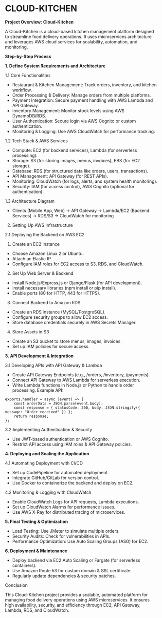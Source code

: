 # CLOUD-KITCHEN

**Project Overview: Cloud-Kitchen**

A Cloud-Kitchen is a cloud-based kitchen management platform designed to streamline food delivery operations. It uses microservices architecture and leverages AWS cloud services for scalability, automation, and monitoring.

**Step-by-Step Process**

**1. Define System Requirements and Architecture**

1.1 Core Functionalities

- Restaurant & Kitchen Management: Track orders, inventory, and kitchen workflow.
- Order Processing & Delivery: Manage orders from multiple platforms.
- Payment Integration: Secure payment handling with AWS Lambda and API Gateway.
- Inventory Management: Monitor stock levels using AWS DynamoDB/RDS.
- User Authentication: Secure login via AWS Cognito or custom authentication.
- Monitoring & Logging: Use AWS CloudWatch for performance tracking.

1.2 Tech Stack & AWS Services

- Compute: EC2 (for backend services), Lambda (for serverless processing).
- Storage: S3 (for storing images, menus, invoices), EBS (for EC2 storage).
- Database: RDS (for structured data like orders, users, transactions).
- API Management: API Gateway (for REST APIs).
- Monitoring: CloudWatch (for logs, alerts, and system health monitoring).
- Security: IAM (for access control), AWS Cognito (optional for authentication).

1.3 Architecture Diagram

- Clients (Mobile App, Web) → API Gateway → Lambda/EC2 (Backend Services) → RDS/S3 → CloudWatch for monitoring


2. Setting Up AWS Infrastructure
   
2.1 Deploying the Backend on AWS EC2

1. Create an EC2 Instance
  - Choose Amazon Linux 2 or Ubuntu.
  - Attach an Elastic IP.
  - Configure IAM roles for EC2 access to S3, RDS, and CloudWatch.

2. Set Up Web Server & Backend
  - Install Node.js/Express.js or Django/Flask (for API development).
  - Install necessary libraries (npm install or pip install).
  - Enable ports (80 for HTTP, 443 for HTTPS).

3. Connect Backend to Amazon RDS
  - Create an RDS instance (MySQL/PostgreSQL).
  - Configure security groups to allow EC2 access.
  - Store database credentials securely in AWS Secrets Manager.

4. Store Assets in S3
  - Create an S3 bucket to store menus, images, invoices.
  - Set up IAM policies for secure access.


**3. API Development & Integration**

3.1 Developing APIs with API Gateway & Lambda

- Create API Gateway Endpoints (e.g., /orders, /inventory, /payments).
- Connect API Gateway to AWS Lambda for serverless execution.
- Write Lambda functions in Node.js or Python to handle order processing.
Example API:
```
exports.handler = async (event) => {
    const orderData = JSON.parse(event.body);
    const response = { statusCode: 200, body: JSON.stringify({ message: "Order received" }) };
    return response;
};
```

3.2 Implementing Authentication & Security

- Use JWT-based authentication or AWS Cognito.
- Restrict API access using IAM roles & API Gateway policies.


**4. Deploying and Scaling the Application**

4.1 Automating Deployment with CI/CD

- Set up CodePipeline for automated deployment.
- Integrate GitHub/GitLab for version control.
- Use Docker to containerize the backend and deploy on EC2.

4.2 Monitoring & Logging with CloudWatch

- Enable CloudWatch Logs for API requests, Lambda executions.
- Set up CloudWatch Alarms for performance issues.
- Use AWS X-Ray for distributed tracing of microservices.


**5. Final Testing & Optimization**

- Load Testing: Use JMeter to simulate multiple orders.
- Security Audits: Check for vulnerabilities in APIs.
- Performance Optimization: Use Auto Scaling Groups (ASG) for EC2.


**6. Deployment & Maintenance**

- Deploy backend via EC2 Auto Scaling or Fargate (for serverless containers).
- Use Amazon Route 53 for custom domain & SSL certificate.
- Regularly update dependencies & security patches.


Conclusion

This Cloud-Kitchen project provides a scalable, automated platform for managing food delivery operations using AWS microservices. It ensures high availability, security, and efficiency through EC2, API Gateway, Lambda, RDS, and CloudWatch.
